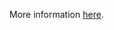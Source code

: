 More information [here](https://docs.prismacloud.io/en/enterprise-edition/policy-reference/aws-policies/aws-networking-policies/ensure-that-vpc-endpoint-service-is-configured-for-manual-acceptance).
